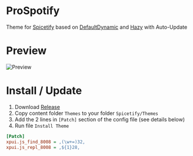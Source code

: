 # ProSpotify
Theme for [Spicetify](https://github.com/spicetify/spicetify-cli) based on [DefaultDynamic](https://github.com/JulienMaille/spicetify-dynamic-theme) and [Hazy](https://github.com/Astromations/Hazy) with Auto-Update

# Preview
![Preview](https://prochopa.github.io/ProSpotify/ProSpotify.png)

# Install / Update
1. Download [Release](https://github.com/ProChopa/ProSpotify/releases/download/Release/ProSpotify.rar)
2. Copy content folder `Themes` to your folder `Spicetify/Themes`
3. Add the 2 lines in `[Patch]` section of the config file (see details below)
4. Run file `Install Theme`

```ini
[Patch]
xpui.js_find_8008 = ,(\w+=)32,
xpui.js_repl_8008 = ,${1}28,
```
